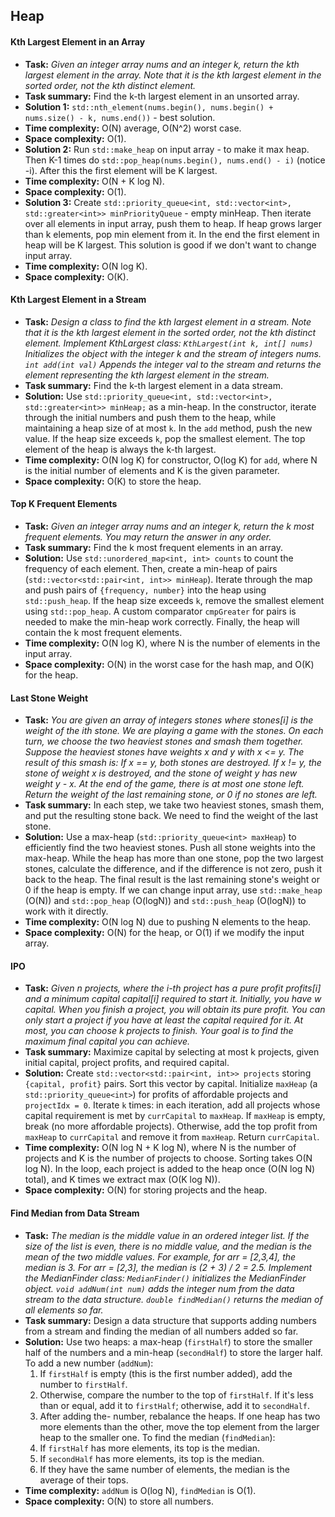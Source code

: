 ## Heap

#### Kth Largest Element in an Array

*   **Task:** *Given an integer array nums and an integer k, return the kth largest element in the array. Note that it is the kth largest element in the sorted order, not the kth distinct element.*
*   **Task summary:** Find the k-th largest element in an unsorted array.
*   **Solution 1:** `std::nth_element(nums.begin(), nums.begin() + nums.size() - k, nums.end())` - best solution.
*   **Time complexity:** O(N) average, O(N^2) worst case.
*   **Space complexity:** O(1).
*   **Solution 2:** Run `std::make_heap` on input array - to make it max heap. Then K-1 times do `std::pop_heap(nums.begin(), nums.end() - i)` (notice -i). After this the first element will be K largest.
*   **Time complexity:** O(N + K log N).
*   **Space complexity:** O(1).
*   **Solution 3:** Create `std::priority_queue<int, std::vector<int>, std::greater<int>> minPriorityQueue` - empty minHeap. Then iterate over all elements in input array, push them to heap. If heap grows larger than k elements, pop min element from it. In the end the first element in heap will be K largest. This solution is good if we don't want to change input array.
*   **Time complexity:** O(N log K).
*   **Space complexity:** O(K).

#### Kth Largest Element in a Stream

*   **Task:** *Design a class to find the kth largest element in a stream. Note that it is the kth largest element in the sorted order, not the kth distinct element. Implement KthLargest class: `KthLargest(int k, int[] nums)` Initializes the object with the integer k and the stream of integers nums. `int add(int val)` Appends the integer val to the stream and returns the element representing the kth largest element in the stream.*
*   **Task summary:** Find the k-th largest element in a data stream.
*   **Solution:** Use `std::priority_queue<int, std::vector<int>, std::greater<int>> minHeap;` as a min-heap. In the constructor, iterate through the initial numbers and push them to the heap, while maintaining a heap size of at most `k`. In the `add` method, push the new value. If the heap size exceeds `k`, pop the smallest element. The top element of the heap is always the k-th largest.
*   **Time complexity:** O(N log K) for constructor, O(log K) for `add`, where N is the initial number of elements and K is the given parameter.
*   **Space complexity:** O(K) to store the heap.

#### Top K Frequent Elements

*   **Task:** *Given an integer array nums and an integer k, return the k most frequent elements. You may return the answer in any order.*
*   **Task summary:** Find the k most frequent elements in an array.
*   **Solution:** Use `std::unordered_map<int, int> counts` to count the frequency of each element. Then, create a min-heap of pairs (`std::vector<std::pair<int, int>> minHeap`). Iterate through the map and push pairs of `{frequency, number}` into the heap using `std::push_heap`. If the heap size exceeds `k`, remove the smallest element using `std::pop_heap`. A custom comparator `cmpGreater` for pairs is needed to make the min-heap work correctly. Finally, the heap will contain the k most frequent elements.
*   **Time complexity:** O(N log K), where N is the number of elements in the input array.
*   **Space complexity:** O(N) in the worst case for the hash map, and O(K) for the heap.

#### Last Stone Weight

*   **Task:** *You are given an array of integers stones where stones[i] is the weight of the ith stone. We are playing a game with the stones. On each turn, we choose the two heaviest stones and smash them together. Suppose the heaviest stones have weights x and y with x <= y. The result of this smash is: If x == y, both stones are destroyed. If x != y, the stone of weight x is destroyed, and the stone of weight y has new weight y - x. At the end of the game, there is at most one stone left. Return the weight of the last remaining stone, or 0 if no stones are left.*
*   **Task summary:** In each step, we take two heaviest stones, smash them, and put the resulting stone back. We need to find the weight of the last stone.
*   **Solution:** Use a max-heap (`std::priority_queue<int> maxHeap`) to efficiently find the two heaviest stones. Push all stone weights into the max-heap. While the heap has more than one stone, pop the two largest stones, calculate the difference, and if the difference is not zero, push it back to the heap. The final result is the last remaining stone's weight or 0 if the heap is empty. If we can change input array, use `std::make_heap` (O(N)) and `std::pop_heap` (O(logN)) and `std::push_heap` (O(logN)) to work with it directly.
*   **Time complexity:** O(N log N) due to pushing N elements to the heap.
*   **Space complexity:** O(N) for the heap, or O(1) if we modify the input array.

#### IPO

*   **Task:** *Given n projects, where the i-th project has a pure profit profits[i] and a minimum capital capital[i] required to start it. Initially, you have w capital. When you finish a project, you will obtain its pure profit. You can only start a project if you have at least the capital required for it. At most, you can choose k projects to finish. Your goal is to find the maximum final capital you can achieve.*
*   **Task summary:** Maximize capital by selecting at most k projects, given initial capital, project profits, and required capital.
*   **Solution:** Create `std::vector<std::pair<int, int>> projects` storing `{capital, profit}` pairs. Sort this vector by capital. Initialize `maxHeap` (a `std::priority_queue<int>`) for profits of affordable projects and `projectIdx = 0`. Iterate `k` times: in each iteration, add all projects whose capital requirement is met by `currCapital` to `maxHeap`. If `maxHeap` is empty, break (no more affordable projects). Otherwise, add the top profit from `maxHeap` to `currCapital` and remove it from `maxHeap`. Return `currCapital`.
*   **Time complexity:** O(N log N + K log N), where N is the number of projects and K is the number of projects to choose. Sorting takes O(N log N). In the loop, each project is added to the heap once (O(N log N) total), and K times we extract max (O(K log N)).
*   **Space complexity:** O(N) for storing projects and the heap.

#### Find Median from Data Stream

*   **Task:** *The median is the middle value in an ordered integer list. If the size of the list is even, there is no middle value, and the median is the mean of the two middle values. For example, for arr = [2,3,4], the median is 3. For arr = [2,3], the median is (2 + 3) / 2 = 2.5. Implement the MedianFinder class: `MedianFinder()` initializes the MedianFinder object. `void addNum(int num)` adds the integer num from the data stream to the data structure. `double findMedian()` returns the median of all elements so far.*
*   **Task summary:** Design a data structure that supports adding numbers from a stream and finding the median of all numbers added so far.
*   **Solution:** Use two heaps: a max-heap (`firstHalf`) to store the smaller half of the numbers and a min-heap (`secondHalf`) to store the larger half.
    To add a new number (`addNum`):
    1.  If `firstHalf` is empty (this is the first number added), add the number to `firstHalf`.
    2.  Otherwise, compare the number to the top of `firstHalf`. If it's less than or equal, add it to `firstHalf`; otherwise, add it to `secondHalf`.
    3.  After adding the- number, rebalance the heaps. If one heap has two more elements than the other, move the top element from the larger heap to the smaller one.
    To find the median (`findMedian`):
    1.  If `firstHalf` has more elements, its top is the median.
    2.  If `secondHalf` has more elements, its top is the median.
    3.  If they have the same number of elements, the median is the average of their tops.
*   **Time complexity:** `addNum` is O(log N), `findMedian` is O(1).
*   **Space complexity:** O(N) to store all numbers.
